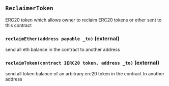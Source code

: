 ## `ReclaimerToken`



ERC20 token which allows owner to reclaim ERC20 tokens
or ether sent to this contract


### `reclaimEther(address payable _to)` (external)



send all eth balance in the contract to another address


### `reclaimToken(contract IERC20 token, address _to)` (external)



send all token balance of an arbitrary erc20 token
in the contract to another address



